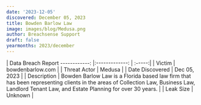 ```yaml
---
date: '2023-12-05'
discovered: December 05, 2023
title: Bowden Barlow Law
image: images/blog/Medusa.png
author: Breachsense Support
draft: false
yearmonths: 2023/december
---
```



| Data Breach Report
------------:     |:-------------:    | :-----:|
| Victim      | bowdenbarlow.com      | 
| Threat Actor      | Medusa      | 
| Date Discovered      | Dec 05, 2023      | 
| Description      | Bowden Barlow Law is a Florida based law firm that has been representing clients in the areas of Collection Law, Business Law, Landlord Tenant Law, and Estate Planning for over 30 years.      | 
| Leak Size      | Unknown      | 

